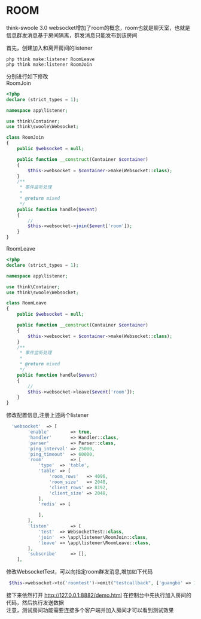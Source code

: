 # ROOM
think-swoole 3.0 websocket增加了room的概念，room也就是聊天室，也就是信息群发消息基于房间隔离，群发消息只能发布到该房间

首先，创建加入和离开房间的listener
```
php think make:listener RoomLeave
php think make:listener RoomJoin
```

分别进行如下修改    
RoomJoin
```php
<?php
declare (strict_types = 1);

namespace app\listener;

use think\Container;
use think\swoole\Websocket;

class RoomJoin
{
    public $websocket = null;

    public function __construct(Container $container)
    {
        $this->websocket = $container->make(Websocket::class);
    }
    /**
     * 事件监听处理
     *
     * @return mixed
     */
    public function handle($event)
    {
        //
        $this->websocket->join($event['room']);
    }    
}

```    
RoomLeave
```php
<?php
declare (strict_types = 1);

namespace app\listener;

use think\Container;
use think\swoole\Websocket;

class RoomLeave
{
    public $websocket = null;

    public function __construct(Container $container)
    {
        $this->websocket = $container->make(Websocket::class);
    }
    /**
     * 事件监听处理
     *
     * @return mixed
     */
    public function handle($event)
    {
        //
        $this->websocket->leave($event['room']);
    }    
}

```

修改配置信息,注册上述两个listener
```php
  'websocket'  => [
        'enable'        => true,
        'handler'       => Handler::class,
        'parser'        => Parser::class,
        'ping_interval' => 25000,
        'ping_timeout'  => 60000,
        'room'          => [
            'type'  => 'table',
            'table' => [
                'room_rows'   => 4096,
                'room_size'   => 2048,
                'client_rows' => 8192,
                'client_size' => 2048,
            ],
            'redis' => [

            ],
        ],
        'listen'        => [
            'test'  => WebsocketTest::class,
            'join'  => \app\listener\RoomJoin::class,
            'leave' => \app\listener\RoomLeave::class,
        ],
        'subscribe'     => [],
    ],
```

修改WebsocketTest，可以向指定room群发消息,增加如下代码
```php
 $this->websocket->to('roomtest')->emit("testcallback", ['guangbo' => 1, 'getdata' => $event['asd']]);
```


接下来依然打开 http://127.0.0.1:8882/demo.html 在控制台中先执行加入房间的代码，然后执行发送数据    
注意，测试房间功能需要连接多个客户端并加入房间才可以看到测试效果     